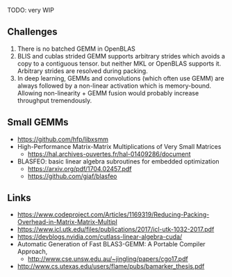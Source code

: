 TODO: very WIP

## Challenges

1. There is no batched GEMM in OpenBLAS
2. BLIS and cublas strided GEMM supports arbitrary strides which avoids a copy to a contiguous tensor.
   but neither MKL or OpenBLAS supports it. Arbitrary strides are resolved during packing.
3. In deep learning, GEMMs and convolutions (which often use GEMM) are always followed by a non-linear activation which is memory-bound. Allowing non-linearity + GEMM fusion would probably increase throughput tremendously.

## Small GEMMs

- https://github.com/hfp/libxsmm
- High-Performance Matrix-Matrix Multiplications of
Very Small Matrices
    - https://hal.archives-ouvertes.fr/hal-01409286/document
- BLASFEO: basic linear algebra subroutines for embedded optimization
    - https://arxiv.org/pdf/1704.02457.pdf
    - https://github.com/giaf/blasfeo

## Links

- https://www.codeproject.com/Articles/1169319/Reducing-Packing-Overhead-in-Matrix-Matrix-Multipl
- https://www.icl.utk.edu/files/publications/2017/icl-utk-1032-2017.pdf
- https://devblogs.nvidia.com/cutlass-linear-algebra-cuda/
- Automatic Generation of Fast BLAS3-GEMM:
A Portable Compiler Approach,
    - http://www.cse.unsw.edu.au/~jingling/papers/cgo17.pdf
- http://www.cs.utexas.edu/users/flame/pubs/bamarker_thesis.pdf
